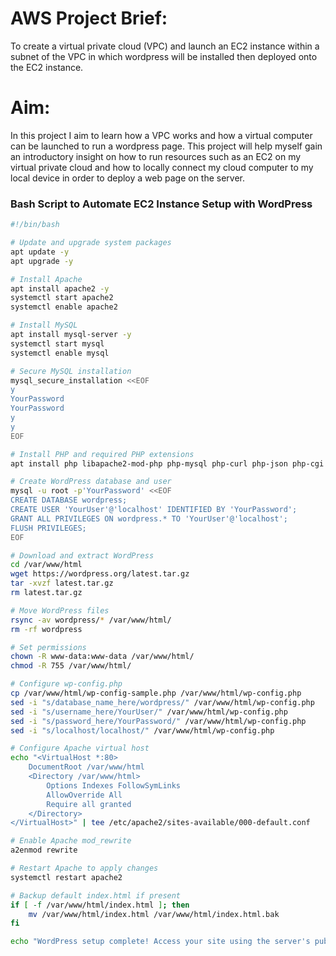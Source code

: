 # AWS Project Brief:

To create a virtual private cloud (VPC) and launch an EC2 instance within a subnet of the VPC in which wordpress will be installed then deployed onto the EC2 instance.

# Aim:

In this project I aim to learn how a VPC works and how a virtual computer can be launched to run a wordpress page. This project will help myself gain an introductory insight on how to run resources such as an EC2 on my virtual private cloud and how to locally connect my cloud computer to my local device in order to deploy a web page on the server.

### Bash Script to Automate EC2 Instance Setup with WordPress

```bash
#!/bin/bash

# Update and upgrade system packages
apt update -y
apt upgrade -y

# Install Apache
apt install apache2 -y
systemctl start apache2
systemctl enable apache2

# Install MySQL
apt install mysql-server -y
systemctl start mysql
systemctl enable mysql

# Secure MySQL installation
mysql_secure_installation <<EOF
y
YourPassword
YourPassword
y
y
EOF

# Install PHP and required PHP extensions
apt install php libapache2-mod-php php-mysql php-curl php-json php-cgi -y

# Create WordPress database and user
mysql -u root -p'YourPassword' <<EOF
CREATE DATABASE wordpress;
CREATE USER 'YourUser'@'localhost' IDENTIFIED BY 'YourPassword';
GRANT ALL PRIVILEGES ON wordpress.* TO 'YourUser'@'localhost';
FLUSH PRIVILEGES;
EOF

# Download and extract WordPress
cd /var/www/html
wget https://wordpress.org/latest.tar.gz
tar -xvzf latest.tar.gz
rm latest.tar.gz

# Move WordPress files
rsync -av wordpress/* /var/www/html/
rm -rf wordpress

# Set permissions
chown -R www-data:www-data /var/www/html/
chmod -R 755 /var/www/html/

# Configure wp-config.php
cp /var/www/html/wp-config-sample.php /var/www/html/wp-config.php
sed -i "s/database_name_here/wordpress/" /var/www/html/wp-config.php
sed -i "s/username_here/YourUser/" /var/www/html/wp-config.php
sed -i "s/password_here/YourPassword/" /var/www/html/wp-config.php
sed -i "s/localhost/localhost/" /var/www/html/wp-config.php

# Configure Apache virtual host
echo "<VirtualHost *:80>
    DocumentRoot /var/www/html
    <Directory /var/www/html>
        Options Indexes FollowSymLinks
        AllowOverride All
        Require all granted
    </Directory>
</VirtualHost>" | tee /etc/apache2/sites-available/000-default.conf

# Enable Apache mod_rewrite
a2enmod rewrite

# Restart Apache to apply changes
systemctl restart apache2

# Backup default index.html if present
if [ -f /var/www/html/index.html ]; then
    mv /var/www/html/index.html /var/www/html/index.html.bak
fi

echo "WordPress setup complete! Access your site using the server's public IP address."
